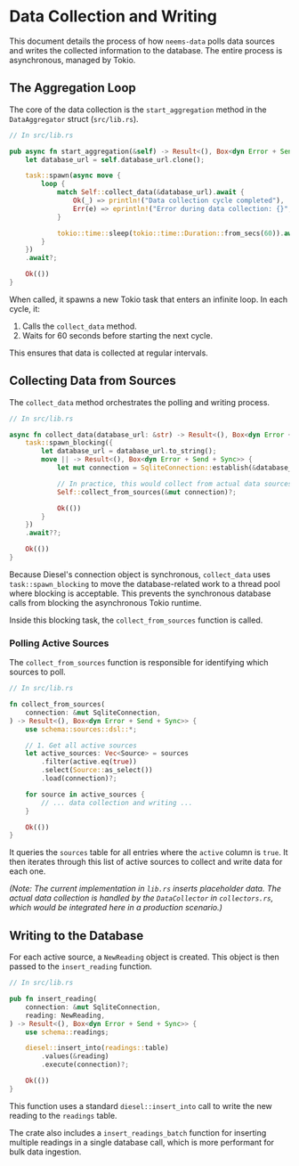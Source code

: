 # Data Collection and Writing

This document details the process of how `neems-data` polls data sources and writes the collected information to the database. The entire process is asynchronous, managed by Tokio.

## The Aggregation Loop

The core of the data collection is the `start_aggregation` method in the `DataAggregator` struct (`src/lib.rs`).

```rust
// In src/lib.rs

pub async fn start_aggregation(&self) -> Result<(), Box<dyn Error + Send + Sync>> {
    let database_url = self.database_url.clone();

    task::spawn(async move {
        loop {
            match Self::collect_data(&database_url).await {
                Ok(_) => println!("Data collection cycle completed"),
                Err(e) => eprintln!("Error during data collection: {}", e),
            }

            tokio::time::sleep(tokio::time::Duration::from_secs(60)).await;
        }
    })
    .await?;

    Ok(())
}
```

When called, it spawns a new Tokio task that enters an infinite loop. In each cycle, it:
1.  Calls the `collect_data` method.
2.  Waits for 60 seconds before starting the next cycle.

This ensures that data is collected at regular intervals.

## Collecting Data from Sources

The `collect_data` method orchestrates the polling and writing process.

```rust
// In src/lib.rs

async fn collect_data(database_url: &str) -> Result<(), Box<dyn Error + Send + Sync>> {
    task::spawn_blocking({
        let database_url = database_url.to_string();
        move || -> Result<(), Box<dyn Error + Send + Sync>> {
            let mut connection = SqliteConnection::establish(&database_url)?;

            // In practice, this would collect from actual data sources
            Self::collect_from_sources(&mut connection)?;

            Ok(())
        }
    })
    .await??;

    Ok(())
}
```

Because Diesel's connection object is synchronous, `collect_data` uses `task::spawn_blocking` to move the database-related work to a thread pool where blocking is acceptable. This prevents the synchronous database calls from blocking the asynchronous Tokio runtime.

Inside this blocking task, the `collect_from_sources` function is called.

### Polling Active Sources

The `collect_from_sources` function is responsible for identifying which sources to poll.

```rust
// In src/lib.rs

fn collect_from_sources(
    connection: &mut SqliteConnection,
) -> Result<(), Box<dyn Error + Send + Sync>> {
    use schema::sources::dsl::*;

    // 1. Get all active sources
    let active_sources: Vec<Source> = sources
        .filter(active.eq(true))
        .select(Source::as_select())
        .load(connection)?;

    for source in active_sources {
        // ... data collection and writing ...
    }

    Ok(())
}
```

It queries the `sources` table for all entries where the `active` column is `true`. It then iterates through this list of active sources to collect and write data for each one.

*(Note: The current implementation in `lib.rs` inserts placeholder data. The actual data collection is handled by the `DataCollector` in `collectors.rs`, which would be integrated here in a production scenario.)*

## Writing to the Database

For each active source, a `NewReading` object is created. This object is then passed to the `insert_reading` function.

```rust
// In src/lib.rs

pub fn insert_reading(
    connection: &mut SqliteConnection,
    reading: NewReading,
) -> Result<(), Box<dyn Error + Send + Sync>> {
    use schema::readings;

    diesel::insert_into(readings::table)
        .values(&reading)
        .execute(connection)?;

    Ok(())
}
```

This function uses a standard `diesel::insert_into` call to write the new reading to the `readings` table.

The crate also includes a `insert_readings_batch` function for inserting multiple readings in a single database call, which is more performant for bulk data ingestion.
